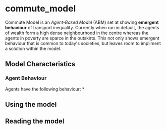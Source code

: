 # commute_model
Commute Model is an _Agent-Based Model_ (ABM) set at showing **emergent behaviour** of transport inequality. Currently when run in default, the agents of wealth form a high dense neighbourhood in the centre whereas the agents in poverty are sparce in the outskirts. This not only shows emergent behaviour that is common to today's societies, but leaves room to impliment a solution within the model. 

## Model Characteristics
### Agent Behaviour
Agents have the following behaviour:
* 

## Using the model

## Reading the model
